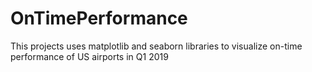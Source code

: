 # OnTimePerformance
This projects uses matplotlib and seaborn libraries to visualize on-time performance of US airports in Q1 2019
